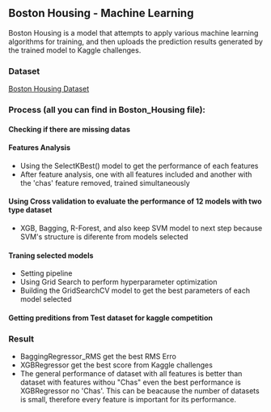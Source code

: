 ## Boston Housing - Machine Learning
Boston Housing is a model that attempts to apply various machine learning algorithms for training, and then uploads the prediction results generated by the trained model to Kaggle challenges.
### Dataset
<a href="https://www.kaggle.com/c/boston-housing">Boston Housing Dataset</a>
### Process (all you can find in Boston_Housing file):
#### Checking if there are missing datas
#### Features Analysis
* Using the SelectKBest() model to get the performance of each features
* After feature analysis, one with all features included and another with the 'chas' feature removed, trained simultaneously
#### Using Cross validation to evaluate the performance of 12 models with two type dataset
* XGB, Bagging, R-Forest, and also keep SVM model to next step because SVM's structure is diferente from models selected
#### Traning selected models
* Setting pipeline
* Using Grid Search to perform hyperparameter optimization
* Building the GridSearchCV model to get the best parameters of each model selected
#### Getting preditions from Test dataset for kaggle competition

### Result
* BaggingRegressor_RMS get the best RMS Erro
* XGBRegressor get the best score from Kaggle challenges
* The general performance of dataset with all features is better than dataset with features withou "Chas" even the best performance is XGBRegressor no 'Chas'. This can be beacause the number of datasets is small, therefore every feature is important for its performance.



